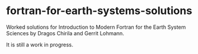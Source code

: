 # fortran-for-earth-systems-solutions
Worked solutions for Introduction to Modern Fortran for the Earth System Sciences by Dragos Chirila and Gerrit Lohmann.

It is still a work in progress.
